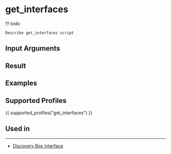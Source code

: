 # get_interfaces

<!-- prettier-ignore -->
!!! todo

    Describe get_interfaces script

## Input Arguments

## Result

## Examples

## Supported Profiles

{{ supported_profiles("get_interfaces") }}

## Used in
-------
* [Discovery Box Interface](../discovery-reference/box/interface.md)
